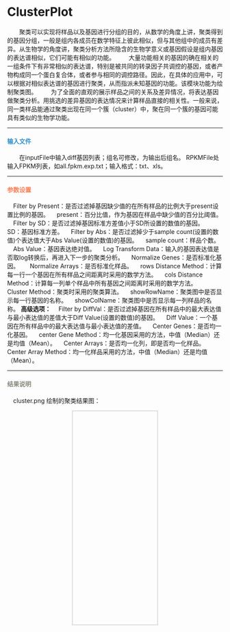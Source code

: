 # ClusterPlot
　　聚类可以实现将样品以及基因进行分组的目的，从数学的角度上讲，聚类得到的基因分组，一般是组内各成员在数学特征上彼此相似，但与其他组中的成员有差异。从生物学的角度讲，聚类分析方法所隐含的生物学意义或基因假设是组内基因的表达谱相似，它们可能有相似的功能。
　　大量功能相关的基因的确在相关的一组条件下有非常相似的表达谱，特别是被共同的转录因子共调控的基因，或者产物构成同一个蛋白复合体，或者参与相同的调控路径。因此，在具体的应用中，可以根据对相似表达谱的基因进行聚类，从而指派未知基因的功能。该模块功能为绘制聚类图。
　　为了全面的直观的展示样品之间的关系及差异情况，将表达基因做聚类分析。用挑选的差异基因的表达情况来计算样品直接的相关性。一般来说，同一类样品能通过聚类出现在同一个簇（cluster）中，聚在同一个簇的基因可能具有类似的生物学功能。
　　
***
#### **<i class="fa fa-dot-circle-o" aria-hidden="true" style="color:#3090C7"></i><span style="color:#3090C7"> 输入文件**
　　在inputFile中输入diff基因列表；组名可修改，为输出后组名。 RPKMFile处输入FPKM列表，如all.fpkm.exp.txt；输入格式：txt、xls。

***
#### **<i class="fa fa-cog" aria-hidden="true" style="color:#F88158"></i> <span style="color:#F88158">参数设置**

　<label id='isFilterByPre'>Filter by Present：</label>是否过滤掉基因缺少值的在所有样品的比例大于present设置比例的基因。
　<label id='present'>present：</label>百分比值，作为基因在样品中缺少值的百分比阈值。
　<label id='isFilterBySD'>Filter by SD：</label>是否过滤掉基因标准方差值小于SD所设置的数值的基因。
　<label id='sd'>SD：</label>基因标准方差。
　<label id='isFilterByAbs'>Filter by Abs：</label>是否过滤掉少于sample count(设置的数值)个表达值大于Abs Value(设置的数值)的基因。
　<label id='number'>sample count：</label>样品个数。
　<label id='absValue'>Abs Value：</label>基因表达绝对值。
　<label id='isLogTran'>Log Transform Data：</label>输入的基因表达值是否取log转换后，再进入下一步的聚类分析。
　<label id='normalizeGene'>Normalize Genes：</label>是否标准化基因。　
　<label id='normalizeArray'>Normalize Arrays：</label>是否标准化样品。
　<label id='disMethodRow'>rows Distance Method：</label>计算每一行一个基因在所有样品之间距离时采用的数学方法。
　<label id='disMethodCol'>cols Distance Method：</label>计算每一列单个样品中所有基因之间距离时采用的数学方法。
　<label id='clusterMethod'>Cluster Method：</label>聚类时采用的聚类算法。
　<label id='showRowName'>showRowName：</label>聚类图中是否显示每一行基因的名称。
　<label id='showColName'>showColName：</label>聚类图中是否显示每一列样品的名称。
**高级选项：**
　<label id='isFilterByDiffVal'>Filter by DiffVal：</label>是否过滤掉基因在所有样品中的最大表达值与最小表达值的差值大于Diff Value(设置的数值)的基因。
　<label id='diffVal'>Diff Value：</label>一个基因在所有样品中的最大表达值与最小表达值的差值。
　<label id='centerGenes'>Center Genes：</label>是否均一化基因。
　<label id='centerGeneMethod'>center Gene Method：</label>均一化基因采用的方法，中值（Median）还是均值（Mean）。
　<label id='centerArrays'>Center Arrays：</label>是否均一化列，即是否均一化样品。
　<label id='centerArrayMethod'>Center Array Method：</label>均一化样品采用的方法，中值（Median）还是均值（Mean）。
***
#### **<i class="fa fa-file-text" aria-hidden="true" style="color:#848b79"></i><span style="color:#848b79"> 结果说明**

　cluster.png 绘制的聚类结果图：

<div style="text-align:center">
<img data-src="ClusterPlot1.png" width="200px" height="500px" ></img>
</div>




